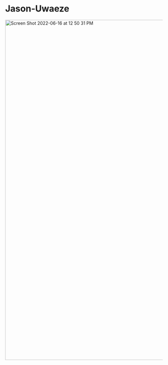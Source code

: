 # Jason-Uwaeze

<img width="1090" alt="Screen Shot 2022-06-16 at 12 50 31 PM" src="https://user-images.githubusercontent.com/34732790/174124386-559ba2fa-d5a5-4092-afbe-3e2d81ef01cb.png">
